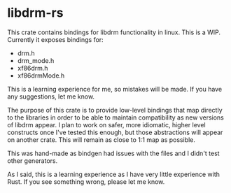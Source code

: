 # libdrm-rs

This crate contains bindings for libdrm functionality in linux. This is a WIP.
Currently it exposes bindings for:

- drm.h
- drm_mode.h
- xf86drm.h
- xf86drmMode.h

This is a learning experience for me, so mistakes will be made. If you have any
suggestions, let me know.

The purpose of this crate is to provide low-level bindings that map directly to
the libraries in order to be able to maintain compatibility as new versions of
libdrm appear. I plan to work on safer, more idiomatic, higher level constructs
once I've tested this enough, but those abstractions will appear on another
crate. This will remain as close to 1:1 map as possible.

This was hand-made as bindgen had issues with the files and I didn't test other
generators.

As I said, this is a learning experience as I have very little experience with
Rust. If you see something wrong, please let me know.
